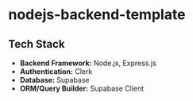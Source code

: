 # nodejs-backend-template

## Tech Stack

- **Backend Framework:** Node.js, Express.js  
- **Authentication:** Clerk  
- **Database:** Supabase  
- **ORM/Query Builder:** Supabase Client  
